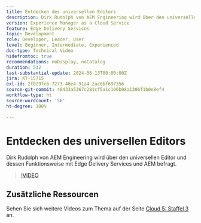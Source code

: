 ```yaml
---
title: Entdecken des universellen Editors
description: Dirk Rudolph von AEM Engineering wird über den universellen Editor und Edge Delivery Services befragt.
version: Experience Manager as a Cloud Service
feature: Edge Delivery Services
topic: Development
role: Developer, Leader, User
level: Beginner, Intermediate, Experienced
doc-type: Technical Video
hidefromtoc: true
recommendations: noDisplay, noCatalog
duration: 532
last-substantial-update: 2024-06-13T00:00:00Z
jira: KT-15715
exl-id: 2f029feb-7273-48e4-91a4-2ac0bf697356
source-git-commit: 48433a5367c281cf5a1c106b08a1306f1b0e8ef4
workflow-type: ht
source-wordcount: '56'
ht-degree: 100%

---
```


# Entdecken des universellen Editors

Dirk Rudolph von AEM Engineering wird über den universellen Editor und dessen Funktionsweise mit Edge Delivery Services und AEM befragt.

>[!VIDEO](https://video.tv.adobe.com/v/3429656/?learn=on)

## Zusätzliche Ressourcen

Sehen Sie sich weitere Videos zum Thema auf der Seite [Cloud 5: Staffel 3](../cloud5-season-3.md) an.
